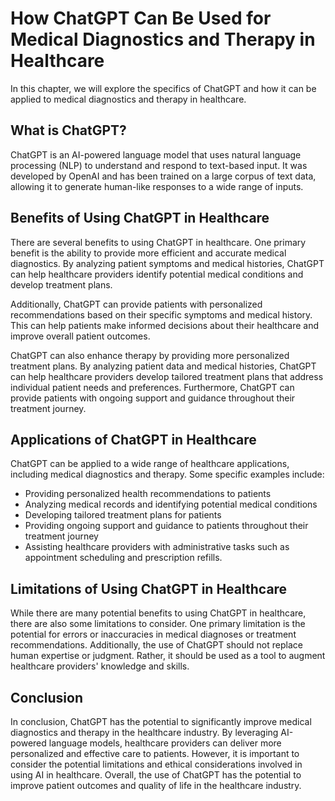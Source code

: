 How ChatGPT Can Be Used for Medical Diagnostics and Therapy in Healthcare
===========================================================================================================

In this chapter, we will explore the specifics of ChatGPT and how it can be applied to medical diagnostics and therapy in healthcare.

What is ChatGPT?
----------------

ChatGPT is an AI-powered language model that uses natural language processing (NLP) to understand and respond to text-based input. It was developed by OpenAI and has been trained on a large corpus of text data, allowing it to generate human-like responses to a wide range of inputs.

Benefits of Using ChatGPT in Healthcare
---------------------------------------

There are several benefits to using ChatGPT in healthcare. One primary benefit is the ability to provide more efficient and accurate medical diagnostics. By analyzing patient symptoms and medical histories, ChatGPT can help healthcare providers identify potential medical conditions and develop treatment plans.

Additionally, ChatGPT can provide patients with personalized recommendations based on their specific symptoms and medical history. This can help patients make informed decisions about their healthcare and improve overall patient outcomes.

ChatGPT can also enhance therapy by providing more personalized treatment plans. By analyzing patient data and medical histories, ChatGPT can help healthcare providers develop tailored treatment plans that address individual patient needs and preferences. Furthermore, ChatGPT can provide patients with ongoing support and guidance throughout their treatment journey.

Applications of ChatGPT in Healthcare
-------------------------------------

ChatGPT can be applied to a wide range of healthcare applications, including medical diagnostics and therapy. Some specific examples include:

* Providing personalized health recommendations to patients
* Analyzing medical records and identifying potential medical conditions
* Developing tailored treatment plans for patients
* Providing ongoing support and guidance to patients throughout their treatment journey
* Assisting healthcare providers with administrative tasks such as appointment scheduling and prescription refills.

Limitations of Using ChatGPT in Healthcare
------------------------------------------

While there are many potential benefits to using ChatGPT in healthcare, there are also some limitations to consider. One primary limitation is the potential for errors or inaccuracies in medical diagnoses or treatment recommendations. Additionally, the use of ChatGPT should not replace human expertise or judgment. Rather, it should be used as a tool to augment healthcare providers' knowledge and skills.

Conclusion
----------

In conclusion, ChatGPT has the potential to significantly improve medical diagnostics and therapy in the healthcare industry. By leveraging AI-powered language models, healthcare providers can deliver more personalized and effective care to patients. However, it is important to consider the potential limitations and ethical considerations involved in using AI in healthcare. Overall, the use of ChatGPT has the potential to improve patient outcomes and quality of life in the healthcare industry.
